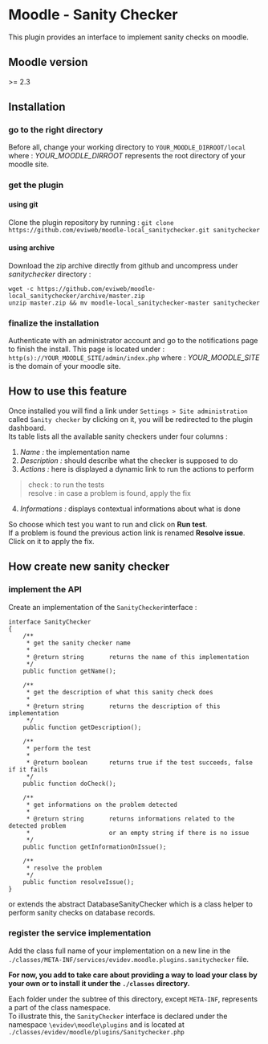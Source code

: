 Moodle - Sanity Checker
=======================
This plugin provides an interface to implement sanity checks on moodle.   
    
Moodle version
--------------
\>= 2.3   
    
Installation
------------
### go to the right directory
Before all, change your working directory to `YOUR_MOODLE_DIRROOT/local` where : 
*YOUR_MOODLE_DIRROOT* represents the root directory of your moodle site.   
    
### get the plugin
#### using git
Clone the plugin repository by running : 
`git clone https://github.com/eviweb/moodle-local_sanitychecker.git sanitychecker`   
    
#### using archive
Download the zip archive directly from github and uncompress under *sanitychecker* directory :    
    
    wget -c https://github.com/eviweb/moodle-local_sanitychecker/archive/master.zip    
    unzip master.zip && mv moodle-local_sanitychecker-master sanitychecker    
     
### finalize the installation
Authenticate with an administrator account and go to the notifications page to 
finish the install. This page is located under :    
`http(s)://YOUR_MOODLE_SITE/admin/index.php` where : 
*YOUR_MOODLE_SITE* is the domain of your moodle site.   
     
How to use this feature
-----------------------
Once installed you will find a link under `Settings > Site administration` called 
`Sanity checker` by clicking on it, you will be redirected to the plugin dashboard.    
Its table lists all the available sanity checkers under four columns :     
    
1.  _Name :_ the implementation name    
2.  _Description :_ should describe what the checker is supposed to do
3.  _Actions :_ here is displayed a dynamic link to run the actions to perform    
>   check : to run the tests    
>   resolve : in case a problem is found, apply the fix    
4.  _Informations :_ displays contextual informations about what is done    
    
So choose which test you want to run and click on **Run test**.    
If a problem is found the previous action link is renamed **Resolve issue**.   
Click on it to apply the fix.    
     
How create new sanity checker
-----------------------------
### implement the API
Create an implementation of the `SanityChecker`interface :    
    
    interface SanityChecker
    {
        /**
         * get the sanity checker name
         * 
         * @return string       returns the name of this implementation
         */
        public function getName();

        /**
         * get the description of what this sanity check does
         * 
         * @return string       returns the description of this implementation
         */
        public function getDescription();

        /**
         * perform the test
         * 
         * @return boolean      returns true if the test succeeds, false if it fails
         */
        public function doCheck();

        /**
         * get informations on the problem detected
         * 
         * @return string       returns informations related to the detected problem
         *                      or an empty string if there is no issue
         */
        public function getInformationOnIssue();

        /**
         * resolve the problem
         */
        public function resolveIssue();
    }

or extends the abstract DatabaseSanityChecker which is a class helper to perform 
sanity checks on database records.    
     
### register the service implementation
Add the class full name of your implementation on a new line in the 
`./classes/META-INF/services/evidev.moodle.plugins.sanitychecker` file.    
    
**For now, you add to take care about providing a way to load your class by your own
or to install it under the `./classes` directory.**    
    
Each folder under the subtree of this directory, except `META-INF`, represents 
a part of the class namespace.    
To illustrate this, the `SanityChecker` interface is declared under the namespace 
`\evidev\moodle\plugins` and is located at `./classes/evidev/moodle/plugins/Sanitychecker.php`
